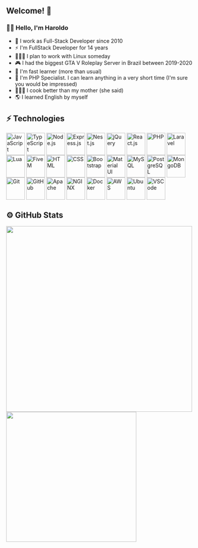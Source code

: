 ## Welcome! 👋
### 👨‍💻 Hello, I'm Haroldo

- 🔭 I work as Full-Stack Developer since 2010
- ⚡ I'm FullStack Developer for 14 years
- 👨🏽‍💻 I plan to work with Linux someday
- 🎮 I had the biggest GTA V Roleplay Server in Brazil between 2019-2020
- 🧠 I'm fast learner (more than usual)
- 💨 I'm PHP Specialist. I can learn anything in a very short time (I'm sure you would be impressed)
- 👨🏽‍🍳 I cook better than my mother (she said)
- 🌎 I learned English by myself



## ⚡ Technologies

<div style="display: inline-block">
  <img alt="JavaScript" align="center" width="50" height="60" src="https://cdn.jsdelivr.net/gh/devicons/devicon/icons/javascript/javascript-original.svg" />
  <img alt="TypeScript" align="center" width="50" height="60" src="https://cdn.jsdelivr.net/gh/devicons/devicon/icons/typescript/typescript-original.svg" />
  <img alt="Node.js" align="center" width="50" height="60" src="https://cdn.jsdelivr.net/gh/devicons/devicon/icons/nodejs/nodejs-original-wordmark.svg" />
  <img alt="Express.js" align="center" width="50" height="60" src="https://cdn.jsdelivr.net/gh/devicons/devicon/icons/express/express-original.svg" />
  <img alt="Nest.js" align="center" width="50" height="60" src="https://cdn.jsdelivr.net/gh/devicons/devicon/icons/nestjs/nestjs-plain-wordmark.svg" />  
  <img alt="jQuery" align="center" width="50" height="60" src="https://cdn.jsdelivr.net/gh/devicons/devicon/icons/jquery/jquery-plain-wordmark.svg" />  
  <img alt="React.js" align="center" width="50" height="60" src="https://cdn.jsdelivr.net/gh/devicons/devicon/icons/react/react-original.svg" />  
  <img alt="PHP" align="center" width="50" height="60" src="https://cdn.jsdelivr.net/gh/devicons/devicon/icons/php/php-original.svg" />
  <img alt="Laravel" align="center" width="50" height="60" src="https://cdn.jsdelivr.net/gh/devicons/devicon/icons/laravel/laravel-plain-wordmark.svg" />
  <img alt="Lua" align="center" width="50" height="60" src="https://cdn.jsdelivr.net/gh/devicons/devicon/icons/lua/lua-original-wordmark.svg" />
  <img alt="FiveM" align="center" width="50" height="60" src="https://img.icons8.com/color/512/fivem.png" />     
  <img alt="HTML" align="center" width="50" height="60" src="https://cdn.jsdelivr.net/gh/devicons/devicon/icons/html5/html5-original.svg" />     
  <img alt="CSS" align="center" width="50" height="60" src="https://cdn.jsdelivr.net/gh/devicons/devicon/icons/css3/css3-original-wordmark.svg" />     
  <img alt="Bootstrap" align="center" width="50" height="60" src="https://cdn.jsdelivr.net/gh/devicons/devicon/icons/bootstrap/bootstrap-original-wordmark.svg" />     
  <img alt="Material UI" align="center" width="50" height="60" src="https://cdn.jsdelivr.net/gh/devicons/devicon/icons/materialui/materialui-original.svg" />     
  <img alt="MySQL" align="center" width="50" height="60" src="https://cdn.jsdelivr.net/gh/devicons/devicon/icons/mysql/mysql-plain-wordmark.svg" />     
  <img alt="PostgreSQL" align="center" width="50" height="60" src="https://cdn.jsdelivr.net/gh/devicons/devicon/icons/postgresql/postgresql-original.svg" />     
  <img alt="MongoDB" align="center" width="50" height="60" src="https://cdn.jsdelivr.net/gh/devicons/devicon/icons/mongodb/mongodb-original.svg" />     
  <img alt="Git" align="center" width="50" height="60" src="https://cdn.jsdelivr.net/gh/devicons/devicon/icons/git/git-original-wordmark.svg" />     
  <img alt="GitHub" align="center" width="50" height="60" src="https://cdn.jsdelivr.net/gh/devicons/devicon/icons/github/github-original.svg" />     
  <img alt="Apache" align="center" width="50" height="60" src="https://cdn.jsdelivr.net/gh/devicons/devicon/icons/apache/apache-original-wordmark.svg" />     
  <img alt="NGINX" align="center" width="50" height="60" src="https://cdn.jsdelivr.net/gh/devicons/devicon/icons/nginx/nginx-original.svg" />     
  <img alt="Docker" align="center" width="50" height="60" src="https://cdn.jsdelivr.net/gh/devicons/devicon/icons/docker/docker-original.svg" />     
  <img alt="AWS" align="center" width="50" height="60" src="https://cdn.jsdelivr.net/gh/devicons/devicon/icons/amazonwebservices/amazonwebservices-plain-wordmark.svg" />     
  <img alt="Ubuntu" align="center" width="50" height="60" src="https://cdn.jsdelivr.net/gh/devicons/devicon/icons/ubuntu/ubuntu-plain-wordmark.svg" />     
  <img alt="VSCode" align="center" width="50" height="60" src="https://cdn.jsdelivr.net/gh/devicons/devicon/icons/vscode/vscode-original.svg" />     
</div>

## ⚙️ GitHub Stats
<div>
  <a href="https://haroldo.dev">
  <img src="https://github-readme-stats.vercel.app/api?username=haroldogondim&show_icons=true&theme=dark&layout=compact" width="500em" />
  <img src="https://github-readme-stats.vercel.app/api/top-langs?username=haroldogondim&hide=contribs,prs&theme=dark&layout=compact" width="350em" />
</div>
